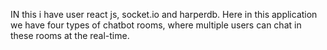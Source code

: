 IN this i have user react js, socket.io and harperdb.
Here in this application we have four types of chatbot rooms, where multiple users can chat in these rooms at the real-time.
